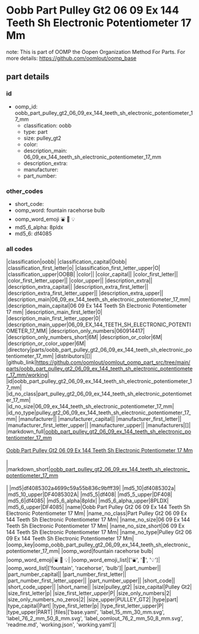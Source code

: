 # Oobb Part Pulley Gt2 06 09 Ex 144 Teeth Sh Electronic Potentiometer 17 Mm  

note: This is part of OOMP the Oopen Organization Method For Parts. For more details: https://github.com/oomlout/oomp_base

##  part details





### id
* oomp_id: oobb_part_pulley_gt2_06_09_ex_144_teeth_sh_electronic_potentiometer_17_mm
  * classification: oobb
  * type: part
  * size: pulley_gt2
  * color: 
  * description_main: 06_09_ex_144_teeth_sh_electronic_potentiometer_17_mm
  * description_extra: 
  * manufacturer: 
  * part_number: 

### other_codes
* short_code: 
* oomp_word: fountain racehorse bulb
* oomp_word_emoji :fountain: :racehorse: :bulb:
* md5_6_alpha: 8pldx
* md5_6: df4085

### all codes 
|classification|oobb|
|classification_capital|Oobb|
|classification_first_letter|o|
|classification_first_letter_upper|O|
|classification_upper|OOBB|
|color||
|color_capital||
|color_first_letter||
|color_first_letter_upper||
|color_upper||
|description_extra||
|description_extra_capital||
|description_extra_first_letter||
|description_extra_first_letter_upper||
|description_extra_upper||
|description_main|06_09_ex_144_teeth_sh_electronic_potentiometer_17_mm|
|description_main_capital|06 09 Ex 144 Teeth Sh Electronic Potentiometer 17 mm|
|description_main_first_letter|0|
|description_main_first_letter_upper|0|
|description_main_upper|06_09_EX_144_TEETH_SH_ELECTRONIC_POTENTIOMETER_17_MM|
|description_only_numbers|060914417|
|description_only_numbers_short|6M|
|description_or_color|6M|
|description_or_color_upper|6M|
|directory|parts/oobb_part_pulley_gt2_06_09_ex_144_teeth_sh_electronic_potentiometer_17_mm|
|distributors|[]|
|github_link|https://github.com/oomlout/oomlout_oomp_part_src/tree/main/parts/oobb_part_pulley_gt2_06_09_ex_144_teeth_sh_electronic_potentiometer_17_mm/working|
|id|oobb_part_pulley_gt2_06_09_ex_144_teeth_sh_electronic_potentiometer_17_mm|
|id_no_class|part_pulley_gt2_06_09_ex_144_teeth_sh_electronic_potentiometer_17_mm|
|id_no_size|06_09_ex_144_teeth_sh_electronic_potentiometer_17_mm|
|id_no_type|pulley_gt2_06_09_ex_144_teeth_sh_electronic_potentiometer_17_mm|
|manufacturer||
|manufacturer_capital||
|manufacturer_first_letter||
|manufacturer_first_letter_upper||
|manufacturer_upper||
|manufacturers|[]|
|markdown_full|[oobb_part_pulley_gt2_06_09_ex_144_teeth_sh_electronic_potentiometer_17_mm](https://github.com/oomlout/oomlout_oomp_part_src/tree/main/parts/oobb_part_pulley_gt2_06_09_ex_144_teeth_sh_electronic_potentiometer_17_mm/working)<br>[](https://github.com/oomlout/oomlout_oomp_part_src/tree/main/parts/oobb_part_pulley_gt2_06_09_ex_144_teeth_sh_electronic_potentiometer_17_mm/working)<br>[Oobb Part Pulley Gt2 06 09 Ex 144 Teeth Sh Electronic Potentiometer 17 Mm](https://github.com/oomlout/oomlout_oomp_part_src/tree/main/parts/oobb_part_pulley_gt2_06_09_ex_144_teeth_sh_electronic_potentiometer_17_mm/working)<br><br>|
|markdown_short|[oobb_part_pulley_gt2_06_09_ex_144_teeth_sh_electronic_potentiometer_17_mm](https://github.com/oomlout/oomlout_oomp_part_src/tree/main/parts/oobb_part_pulley_gt2_06_09_ex_144_teeth_sh_electronic_potentiometer_17_mm/working)<br><br>|
|md5|df4085302a4699c59a55b836c9bfff39|
|md5_10|df4085302a|
|md5_10_upper|DF4085302A|
|md5_5|df408|
|md5_5_upper|DF408|
|md5_6|df4085|
|md5_6_alpha|8pldx|
|md5_6_alpha_upper|8PLDX|
|md5_6_upper|DF4085|
|name|Oobb Part Pulley Gt2 06 09 Ex 144 Teeth Sh Electronic Potentiometer 17 Mm|
|name_no_class|Part Pulley Gt2 06 09 Ex 144 Teeth Sh Electronic Potentiometer 17 Mm|
|name_no_size|06 09 Ex 144 Teeth Sh Electronic Potentiometer 17 Mm|
|name_no_size_short|06 09 Ex 144 Teeth Sh Electronic Potentiometer 17 Mm|
|name_no_type|Pulley Gt2 06 09 Ex 144 Teeth Sh Electronic Potentiometer 17 Mm|
|oomp_key|oomp_oobb_part_pulley_gt2_06_09_ex_144_teeth_sh_electronic_potentiometer_17_mm|
|oomp_word|fountain racehorse bulb|
|oomp_word_emoji|:fountain: :racehorse: :bulb:|
|oomp_word_emoji_list|[':fountain:', ':racehorse:', ':bulb:']|
|oomp_word_list|['fountain', 'racehorse', 'bulb']|
|part_number||
|part_number_capital||
|part_number_first_letter||
|part_number_first_letter_upper||
|part_number_upper||
|short_code||
|short_code_upper||
|short_name||
|size|pulley_gt2|
|size_capital|Pulley Gt2|
|size_first_letter|p|
|size_first_letter_upper|P|
|size_only_numbers|2|
|size_only_numbers_no_zeros|2|
|size_upper|PULLEY_GT2|
|type|part|
|type_capital|Part|
|type_first_letter|p|
|type_first_letter_upper|P|
|type_upper|PART|
|files|['base.yaml', 'label_15_mm_30_mm.svg', 'label_76_2_mm_50_8_mm.svg', 'label_oomlout_76_2_mm_50_8_mm.svg', 'readme.md', 'working.json', 'working.yaml']|
